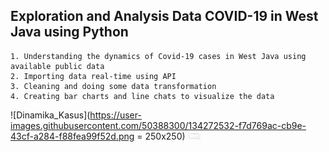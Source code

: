 ## Exploration and Analysis Data COVID-19 in West Java using Python
    1. Understanding the dynamics of Covid-19 cases in West Java using available public data
    2. Importing data real-time using API
    3. Cleaning and doing some data transformation
    4. Creating bar charts and line chats to visualize the data
    
   ![Dinamika_Kasus](https://user-images.githubusercontent.com/50388300/134272532-f7d769ac-cb9e-43cf-a284-f88fea99f52d.png = 250x250)
   <img src="https://github.com/virarkh/COVID-19/blob/master/IMG/Akumulasi_Aktif.png" width="20">
